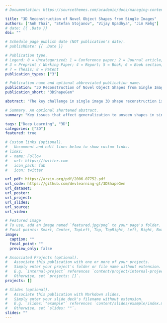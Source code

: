 ```yaml
---
# Documentation: https://sourcethemes.com/academic/docs/managing-content/

title: "3D Reconstruction of Novel Object Shapes from Single Images"
authors: ["Anh Thai", "Stefan Stojanov", "Vijay Upadhya", "Jim Rehg"]
# date: {{ .Date }}
doi: ""

# Schedule page publish date (NOT publication's date).
# publishDate: {{ .Date }}

# Publication type.
# Legend: 0 = Uncategorized; 1 = Conference paper; 2 = Journal article;
# 3 = Preprint / Working Paper; 4 = Report; 5 = Book; 6 = Book section;
# 7 = Thesis; 8 = Patent
publication_types: ["3"]

# Publication name and optional abbreviated publication name.
publication: "3D Reconstruction of Novel Object Shapes from Single Images"
publication_short: "3DShapeGen"

abstract: "The key challenge in single image 3D shape reconstruction is to ensure that deep models can generalize to shapes which were not part of the training set. This is difficult because the algorithm must infer the occluded portion of the surface by leveraging the shape characteristics of the training data, and can therefore be vulnerable to overfitting. Such generalization to unseen categories of objects is a function of architecture design and training approaches. This paper introduces SDFNet, a novel shape prediction architecture and training approach which supports effective generalization. We provide an extensive investigation of the factors which influence generalization accuracy and its measurement, ranging from the consistent use of 3D shape metrics to the choice of rendering approach and the large-scale evaluation on unseen shapes using ShapeNetCore.v2 and ABC. We show that SDFNet provides state-of-the-art performance on seen and unseen shapes relative to existing baseline methods GenRe and OccNet. We provide the first large-scale experimental evaluation of generalization performance. The codebase released with this article will allow for the consistent evaluation and comparison of methods for single image shape reconstruction."

# Summary. An optional shortened abstract.
summary: "Key issues that affect generalization to unseen shapes in single-view 3D shape reconstruction."

tags: ["Deep Learning", "3D"]
categories: ["3D"]
featured: true

# Custom links (optional).
#   Uncomment and edit lines below to show custom links.
# links:
# - name: Follow
#   url: https://twitter.com
#   icon_pack: fab
#   icon: twitter

url_pdf: https://arxiv.org/pdf/2006.07752.pdf
url_code: https://github.com/devlearning-gt/3DShapeGen
url_dataset:
url_poster:
url_project:
url_slides:
url_source:
url_video:

# Featured image
# To use, add an image named `featured.jpg/png` to your page's folder.
# Focal points: Smart, Center, TopLeft, Top, TopRight, Left, Right, BottomLeft, Bottom, BottomRight.
image:
  caption: ""
  focal_point: ""
  preview_only: false

# Associated Projects (optional).
#   Associate this publication with one or more of your projects.
#   Simply enter your project's folder or file name without extension.
#   E.g. `internal-project` references `content/project/internal-project/index.md`.
#   Otherwise, set `projects: []`.
projects: []

# Slides (optional).
#   Associate this publication with Markdown slides.
#   Simply enter your slide deck's filename without extension.
#   E.g. `slides: "example"` references `content/slides/example/index.md`.
#   Otherwise, set `slides: ""`.
slides: ""
---
```

